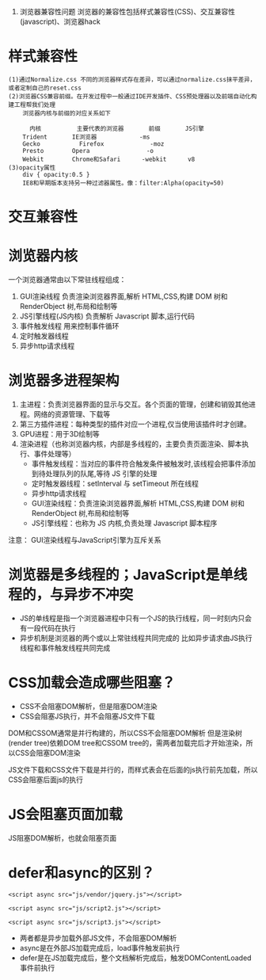 1. 浏览器兼容性问题
浏览器的兼容性包括样式兼容性(CSS)、交互兼容性(javascript)、浏览器hack
# 样式兼容性
    (1)通过Normalize.css 不同的浏览器样式存在差异，可以通过normalize.css抹平差异，或者定制自己的reset.css
    (2)浏览器CSS兼容前缀。在开发过程中一般通过IDE开发插件、CSS预处理器以及前端自动化构建工程帮我们处理
        浏览器内核与前缀的对应关系如下
        
          内核	      主要代表的浏览器	     前缀       JS引擎
        Trident	      IE浏览器	           -ms
        Gecko	        Firefox	            -moz
        Presto	      Opera	               -o
        Webkit	      Chrome和Safari	     -webkit      v8
    (3)opacity属性
        div { opacity:0.5 }
        IE8和早期版本支持另一种过滤器属性。像：filter:Alpha(opacity=50)

# 交互兼容性



# 浏览器内核
一个浏览器通常由以下常驻线程组成：
1. GUI渲染线程
负责渲染浏览器界面,解析 HTML,CSS,构建 DOM 树和 RenderObject 树,布局和绘制等
2. JS引擎线程(JS内核)
负责解析 Javascript 脚本,运行代码
3. 事件触发线程
用来控制事件循环
4. 定时触发器线程
5. 异步http请求线程


# 浏览器多进程架构
1. 主进程：负责浏览器界面的显示与交互。各个页面的管理，创建和销毁其他进程。网络的资源管理、下载等
2. 第三方插件进程：每种类型的插件对应一个进程,仅当使用该插件时才创建。
3. GPU进程：用于3D绘制等
4. 渲染进程（也称浏览器内核，内部是多线程的，主要负责页面渲染、脚本执行、事件处理等）
      * 事件触发线程：当对应的事件符合触发条件被触发时,该线程会把事件添加到待处理队列的队尾,等待 JS 引擎的处理
      * 定时触发器线程：setInterval 与 setTimeout 所在线程
      * 异步http请求线程
      * GUI渲染线程：负责渲染浏览器界面,解析 HTML,CSS,构建 DOM 树和 RenderObject 树,布局和绘制等
      * JS引擎线程：也称为 JS 内核,负责处理 Javascript 脚本程序

注意： GUI渲染线程与JavaScript引擎为互斥关系
# 浏览器是多线程的；JavaScript是单线程的，与异步不冲突
* JS的单线程是指一个浏览器进程中只有一个JS的执行线程，同一时刻内只会有一段代码在执行
* 异步机制是浏览器的两个或以上常驻线程共同完成的
  比如异步请求由JS执行线程和事件触发线程共同完成

# CSS加载会造成哪些阻塞？
* CSS不会阻塞DOM解析，但是阻塞DOM渲染
* CSS会阻塞JS执行，并不会阻塞JS文件下载

DOM和CSSOM通常是并行构建的，所以CSS不会阻塞DOM解析
但是渲染树(render tree)依赖DOM tree和CSSOM tree的，需两者加载完后才开始渲染，所以CSS会阻塞DOM渲染

JS文件下载和CSS文件下载是并行的，而样式表会在后面的js执行前先加载，所以CSS会阻塞后面js的执行

# JS会阻塞页面加载
JS阻塞DOM解析，也就会阻塞页面


# defer和async的区别？
```
<script async src="js/vendor/jquery.js"></script>

<script async src="js/script2.js"></script>

<script async src="js/script3.js"></script>
```


* 两者都是异步加载外部JS文件，不会阻塞DOM解析
* async是在外部JS加载完成后，load事件触发前执行
* defer是在JS加载完成后，整个文档解析完成后，触发DOMContentLoaded事件前执行

